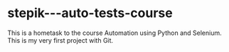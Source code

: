 # stepik---auto-tests-course
This is a hometask to the course Automation using Python and Selenium.
This is my very first project with Git.
